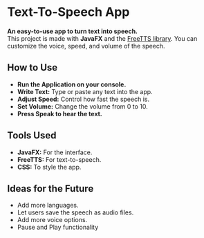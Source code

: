 # Text-To-Speech App

**An easy-to-use app to turn text into speech.**  
This project is made with **JavaFX** and the [FreeTTS library](http://freetts.sourceforge.net/). You can customize the voice, speed, and volume of the speech.

## How to Use

- **Run the Application on your console.**
- **Write Text:** Type or paste any text into the app.
- **Adjust Speed:** Control how fast the speech is.
- **Set Volume:** Change the volume from 0 to 10.
- **Press Speak to hear the text.**

## Tools Used

- **JavaFX:** For the interface.
- **FreeTTS:** For text-to-speech.
- **CSS:** To style the app.

## Ideas for the Future

- Add more languages.
- Let users save the speech as audio files.
- Add more voice options.
- Pause and Play functionality
